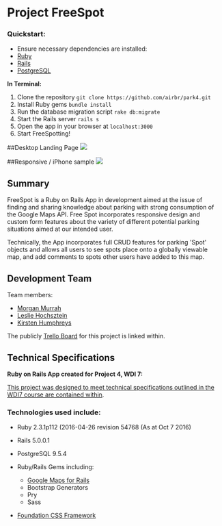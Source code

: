 # Project FreeSpot

### Quickstart:

* Ensure necessary dependencies are installed:
 * [Ruby](https://www.tutorialspoint.com/ruby-on-rails/rails-installation.htm)
 * [Rails](https://www.tutorialspoint.com/ruby-on-rails/rails-installation.htm)
 * [PostgreSQL](https://www.tutorialspoint.com/ruby-on-rails/rails-installation.htm)

**In Terminal:**

 1. Clone the repository `git clone https://github.com/airbr/park4.git`
 2. Install Ruby gems `bundle install`
 3. Run the database migration script `rake db:migrate`
 4. Start the Rails server `rails s`
 5. Open the app in your browser at `localhost:3000`
 6. Start FreeSpotting!

 ##Desktop Landing Page
![](http://i.imgur.com/qddjLad.png)

##Responsive / iPhone sample
![](http://i.imgur.com/MlloCuV.png?1)

## Summary

FreeSpot is a Ruby on Rails App in development aimed at the issue of finding and sharing knowledge about parking with strong consumption of the Google Maps API. Free Spot incorporates responsive design and custom form features about the variety of different potential parking situations aimed at our intended user.

Technically, the App incorporates full CRUD features for parking 'Spot' objects and allows all users to see spots place onto a globally viewable map, and add comments to spots other users have added to this map. 

## Development Team


Team members:

* [Morgan Murrah](https://github.com/airbr)
* [Leslie Hochsztein](https://github.com/lhochsz)
* [Kirsten Humphreys](https://github.com/kirstenhumphreys)

The publicly [Trello Board](https://trello.com/b/O3ZXyAv8/project4-railsapi) for this project is linked within.



## Technical Specifications

**Ruby on Rails App created for Project 4, WDI 7:**

[This project was designed to meet technical specifications outlined in the WDI7 course are contained within](https://github.com/ATL-WDI-Curriculum/projects/blob/master/project4.md).

### Technologies used include:

* Ruby 2.3.1p112 (2016-04-26 revision 54768 (As at Oct 7 2016)
* Rails 5.0.0.1
* PostgreSQL 9.5.4

* Ruby/Rails Gems including:
	* [Google Maps for Rails](https://github.com/apneadiving/Google-Maps-for-Rails)
	* Bootstrap Generators
	* Pry
	* Sass

* [Foundation CSS Framework](http://foundation.zurb.com/)
